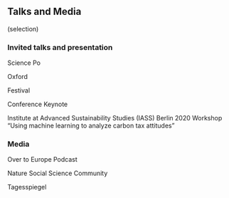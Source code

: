 

## Talks and Media
(selection)

### Invited talks and presentation

Science Po

Oxford

Festival

Conference Keynote

Institute at Advanced Sustainability Studies (IASS) Berlin 2020
Workshop “Using machine learning to analyze carbon tax attitudes”

### Media

Over to Europe Podcast

Nature Social Science Community

Tagesspiegel



